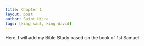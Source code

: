 ```yaml
---
title: Chapter 1
layout: post
author: Saint Hiira
tags: [king saul, king david]
---
```


Here, I will add my Bible Study based on the book of 1st Samuel